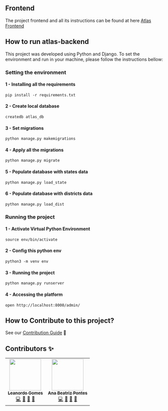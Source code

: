 ## Frontend 

The project frontend and all its instructions can be found at here [Atlas Frontend](https://github.com/gpmc-lab-ufrgs/atlas)

## How to run atlas-backend

This project was developed using Python and Django. To set the environment and run in your machine, please follow the instructions bellow:

<!-- PARA DOCKER(AINDA NÃO ESTÁ PRONTO) -->
<!-- ### Setting the environment and Running the project
```
docker-compose up
```  -->

<!-- versão temporaria sem docker -->
### Setting the environment

#### 1 - Installing all the requirements

```
pip install -r requirements.txt
```
#### 2 - Create local database

```
createdb atlas_db
```
#### 3 - Set migrations

```
python manage.py makemigrations
```
#### 4 - Apply all the migrations

```
python manage.py migrate
```
#### 5 - Populate database with states data

```
python manage.py load_state 
```
#### 6 - Populate database with districts data

```
python manage.py load_dist
```
### Running the project

#### 1 - Activate Virtual Python Environment

```
source env/bin/activate 
```
#### 2 - Config this python env

```
python3 -m venv env                                
```

#### 3 - Running the project

```
python manage.py runserver
```

#### 4 - Accessing the platform

```
open http://localhost:8000/admin/
```

## How to Contribute to this project?
See our [Contribution Guide](CONTRIBUTION.md) 🚀 

## Contributors ✨

<table>
  <tbody>
    <tr>
      <td align="center"><a href="https://www.linkedin.com/in/leosilvagomes/"><img src="https://avatars.githubusercontent.com/u/61520601?v=4" width="100px;" alt=""/><br /><sub><b>Leanordo Gomes</b></sub></a><br /><a href="https://github.com/gpmc-lab-ufrgs/atlas-backend/commits?author=LeoSilvaGomes" title="Code">💻</a> <a href="#ideas-LeoSilvaGomes" title="Ideas, Planning, & Feedback">🤔</a> <a href="https://github.com/gpmc-lab-ufrgs/atlas-backend/commits?author=LeoSilvaGomes" title="Documentation">📖</a> <a href="https://github.com/gpmc-lab-ufrgs/atlas-backend/pulls?q=is%3Apr+assignee%3ALeoSilvaGomes+is%3Aclosed" title="Reviewed Pull Requests">👀</a></td>
      <td align="center"><a href="https://www.linkedin.com/in/ana-beatriz-pontes/"><img src="https://avatars.githubusercontent.com/u/47431053?v=4" width="100px;" alt=""/><br /><sub><b>Ana Beatriz Pontes</b></sub></a><br /><a href="https://github.com/gpmc-lab-ufrgs/atlas-backend/commits?author=AnaBeatrizPontes" title="Code">💻</a> <a href="#ideas-AnaBeatrizPontes" title="Ideas, Planning, & Feedback">🤔</a> <a href="https://github.com/gpmc-lab-ufrgs/atlas-backend/commits?author=AnaBeatrizPontes" title="Documentation">📖</a> <a href="https://github.com/gpmc-lab-ufrgs/atlas-backend/pulls?q=is%3Apr+is%3Aclosed+assignee%3AAnaBeatrizPontes" title="Reviewed Pull Requests">👀</a></td>
    </tr>
  </tbody>
</table>


